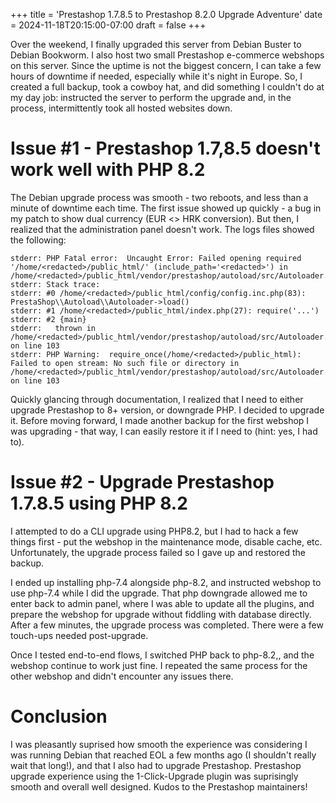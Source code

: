 +++
title = 'Prestashop 1.7.8.5 to Prestashop 8.2.0 Upgrade Adventure'
date = 2024-11-18T20:15:00-07:00
draft = false
+++

Over the weekend, I finally upgraded this server from Debian Buster to Debian
Bookworm. I also host two small Prestashop e-commerce webshops on this server.
Since the uptime is not the biggest concern, I can take a few hours of downtime
if needed, especially while it's night in Europe. So, I created a full backup,
took a cowboy hat, and did something I couldn't do at my day job: instructed
the server to perform the upgrade and, in the process, intermittently took all
hosted websites down.

# Issue #1 - Prestashop 1.7,8.5 doesn't work well with PHP 8.2

The Debian upgrade process was smooth - two reboots, and less than a minute of
downtime each time. The first issue showed up quickly - a bug in my patch to
show dual currency (EUR <> HRK conversion). But then, I realized that
the administration panel doesn't work. The logs files showed the following:

```
stderr: PHP Fatal error:  Uncaught Error: Failed opening required '/home/<redacted>/public_html/' (include_path='<redacted>') in /home/<redacted>/public_html/vendor/prestashop/autoload/src/Autoloader.php:103
stderr: Stack trace:
stderr: #0 /home/<redacted>/public_html/config/config.inc.php(83): PrestaShop\\Autoload\\Autoloader->load()
stderr: #1 /home/<redacted>/public_html/index.php(27): require('...')
stderr: #2 {main}
stderr:   thrown in /home/<redacted>/public_html/vendor/prestashop/autoload/src/Autoloader.php on line 103
stderr: PHP Warning:  require_once(/home/<redacted>/public_html): Failed to open stream: No such file or directory in /home/<redacted>/public_html/vendor/prestashop/autoload/src/Autoloader.php on line 103
```

Quickly glancing through documentation, I realized that I need to either
upgrade Prestashop to 8+ version, or downgrade PHP. I decided to upgrade it.
Before moving forward, I made another backup for the first webshop I was
upgrading - that way, I can easily restore it if I need to (hint: yes, I had to).

# Issue #2 - Upgrade Prestashop 1.7.8.5 using PHP 8.2

I attempted to do a CLI upgrade using PHP8.2, but I had to hack a few things
first - put the webshop in the maintenance mode, disable cache, etc.
Unfortunately, the upgrade process failed so I gave up and restored the backup.

I ended up installing php-7.4 alongside php-8.2, and instructed webshop to use
php-7.4 while I did the upgrade. That php downgrade allowed me to enter back to
admin panel, where I was able to update all the plugins, and prepare the
webshop for upgrade without fiddling with database directly. After a few
minutes, the upgrade process was completed. There were a few touch-ups needed
post-upgrade.

Once I tested end-to-end flows, I switched PHP back to php-8.2,, and the webshop
continue to work just fine. I repeated the same process for the other webshop
and didn't encounter any issues there.

# Conclusion

I was pleasantly suprised how smooth the experience was considering I was
running Debian that reached EOL a few months ago (I shouldn't really wait that
long!), and that I also had to upgrade Prestashop. Prestashop upgrade
experience using the 1-Click-Upgrade plugin was suprisingly smooth and overall
well designed. Kudos to the Prestashop maintainers!
